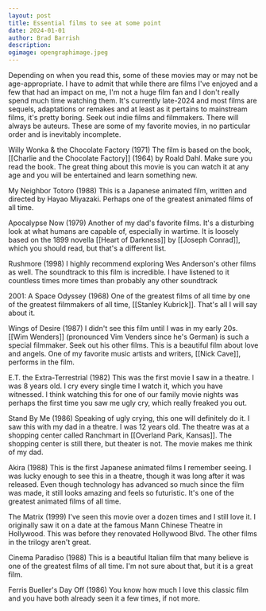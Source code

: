 ```yaml
---
layout: post
title: Essential films to see at some point
date: 2024-01-01
author: Brad Barrish
description: 
ogimage: opengraphimage.jpeg
---
```

Depending on when you read this, some of these movies may or may not be age-appropriate. I have to admit that while there are films I've enjoyed and a few that had an impact on me, I'm not a huge film fan and I don't really spend much time watching them. It's currently late-2024 and most films are sequels, adaptations or remakes and at least as it pertains to mainstream films, it's pretty boring. Seek out indie films and filmmakers. There will always be auteurs. These are some of my favorite movies, in no particular order and is inevitably incomplete.  

Willy Wonka & the Chocolate Factory (1971)
The film is based on the book, [[Charlie and the Chocolate Factory]] (1964) by Roald Dahl. Make sure you read the book. The great thing about this movie is you can watch it at any age and you will be entertained and learn something new.

My Neighbor Totoro (1988)
This is a Japanese animated film, written and directed by Hayao Miyazaki. Perhaps one of the greatest animated films of all time.

Apocalypse Now (1979)
Another of my dad's favorite films. It's a disturbing look at what humans are capable of, especially in wartime. It is loosely based on the 1899 novella [[Heart of Darkness]] by [[Joseph Conrad]], which you should read, but that's a different list.

Rushmore (1998)
I highly recommend exploring Wes Anderson's other films as well. The soundtrack to this film is incredible. I have listened to it countless times more times than probably any other soundtrack

2001: A Space Odyssey (1968)
One of the greatest films of all time by one of the greatest filmmakers of all time, [[Stanley Kubrick]]. That's all I will say about it.

Wings of Desire (1987)
I didn't see this film until I was in my early 20s. [[Wim Wenders]] (pronounced Vim Venders since he's German) is such a special filmmaker. Seek out his other films. This is a beautiful film about love and angels. One of my favorite music artists and writers, [[Nick Cave]], performs in the film.

E.T. the Extra-Terrestrial (1982)
This was the first movie I saw in a theatre. I was 8 years old. I cry every single time I watch it, which you have witnessed. I think watching this for one of our family movie nights was perhaps the first time you saw me ugly cry, which really freaked you out. 

Stand By Me (1986)
Speaking of ugly crying, this one will definitely do it. I saw this with my dad in a theatre. I was 12 years old. The theatre was at a shopping center called Ranchmart in [[Overland Park, Kansas]]. The shopping center is still there, but theater is not. The movie makes me think of my dad.

Akira (1988)
This is the first Japanese animated films I remember seeing. I was lucky enough to see this in a theatre, though it was long after it was released. Even though technology has advanced so much since the film was made, it still looks amazing and feels so futuristic. It's one of the greatest animated films of all time.

The Matrix (1999)
I've seen this movie over a dozen times and I still love it. I originally saw it on a date at the famous Mann Chinese Theatre in Hollywood. This was before they renovated Hollywood Blvd. The other films in the trilogy aren't great. 

Cinema Paradiso (1988)
This is a beautiful Italian film that many believe is one of the greatest films of all time. I'm not sure about that, but it is a great film. 

Ferris Bueller's Day Off (1986)
You know how much I love this classic film and you have both already seen it a few times, if not more.